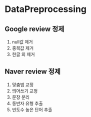 # DataPreprocessing

## Google review 정제 
1. null값 제거
2. 중복값 제거 
3. 한글 외 제거 

## Naver review 정제

1. 맞춤법 교정
2. 띄어쓰기 교정 
3. 문장 분리 
4. 동반자 유형 추출
5. 빈도수 높은 단어 추출

